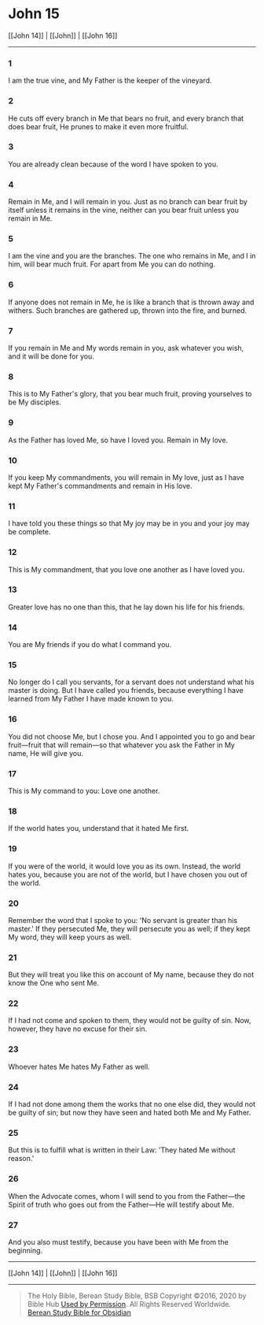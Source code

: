 # John 15

[[John 14]] | [[John]] | [[John 16]]

---

### 1
I am the true vine, and My Father is the keeper of the vineyard.

### 2
He cuts off every branch in Me that bears no fruit, and every branch that does bear fruit, He prunes to make it even more fruitful.

### 3
You are already clean because of the word I have spoken to you.

### 4
Remain in Me, and I will remain in you. Just as no branch can bear fruit by itself unless it remains in the vine, neither can you bear fruit unless you remain in Me.

### 5
I am the vine and you are the branches. The one who remains in Me, and I in him, will bear much fruit. For apart from Me you can do nothing.

### 6
If anyone does not remain in Me, he is like a branch that is thrown away and withers. Such branches are gathered up, thrown into the fire, and burned.

### 7
If you remain in Me and My words remain in you, ask whatever you wish, and it will be done for you.

### 8
This is to My Father's glory, that you bear much fruit, proving yourselves to be My disciples.

### 9
As the Father has loved Me, so have I loved you. Remain in My love.

### 10
If you keep My commandments, you will remain in My love, just as I have kept My Father's commandments and remain in His love.

### 11
I have told you these things so that My joy may be in you and your joy may be complete.

### 12
This is My commandment, that you love one another as I have loved you.

### 13
Greater love has no one than this, that he lay down his life for his friends.

### 14
You are My friends if you do what I command you.

### 15
No longer do I call you servants, for a servant does not understand what his master is doing. But I have called you friends, because everything I have learned from My Father I have made known to you.

### 16
You did not choose Me, but I chose you. And I appointed you to go and bear fruit—fruit that will remain—so that whatever you ask the Father in My name, He will give you.

### 17
This is My command to you: Love one another.

### 18
If the world hates you, understand that it hated Me first.

### 19
If you were of the world, it would love you as its own. Instead, the world hates you, because you are not of the world, but I have chosen you out of the world.

### 20
Remember the word that I spoke to you: 'No servant is greater than his master.' If they persecuted Me, they will persecute you as well; if they kept My word, they will keep yours as well.

### 21
But they will treat you like this on account of My name, because they do not know the One who sent Me.

### 22
If I had not come and spoken to them, they would not be guilty of sin. Now, however, they have no excuse for their sin.

### 23
Whoever hates Me hates My Father as well.

### 24
If I had not done among them the works that no one else did, they would not be guilty of sin; but now they have seen and hated both Me and My Father.

### 25
But this is to fulfill what is written in their Law: 'They hated Me without reason.'

### 26
When the Advocate comes, whom I will send to you from the Father—the Spirit of truth who goes out from the Father—He will testify about Me.

### 27
And you also must testify, because you have been with Me from the beginning.

---

[[John 14]] | [[John]] | [[John 16]]

---

> The Holy Bible, Berean Study Bible, BSB
> Copyright &copy;2016, 2020 by Bible Hub
> [Used by Permission](https://berean.bible/terms.htm). All Rights Reserved Worldwide.
> [Berean Study Bible for Obsidian](https://github.com/gapmiss/berean-study-bible-for-obsidian)</small>

